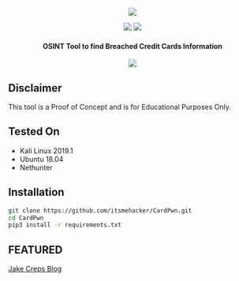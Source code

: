 <p align="center">
  <img src="https://i.imgur.com/Q2Zy1kG.png">
</p>
<p align="center">
  <img src="https://img.shields.io/badge/Python-3-brightgreen.svg?style=plastic">
  <img src="https://img.shields.io/badge/NetHunter-✔-red.svg?style=plastic">
  <h4 align="center">OSINT Tool to find Breached Credit Cards Information</h4>
</p>

<p align="center">
  <img src="https://imgur.com/QTnbJzx.png">
</p>

## Disclaimer

This tool is a Proof of Concept and is for Educational Purposes Only.

## Tested On

* Kali Linux 2019.1
* Ubuntu 18.04
* Nethunter

## Installation

```bash
git clone https://github.com/itsmehacker/CardPwn.git
cd CardPwn
pip3 install -r requirements.txt
```
## FEATURED
<a href="https://jakecreps.com/2019/05/08/osint-collection-tools-for-pastebin/">Jake Creps Blog</a>

